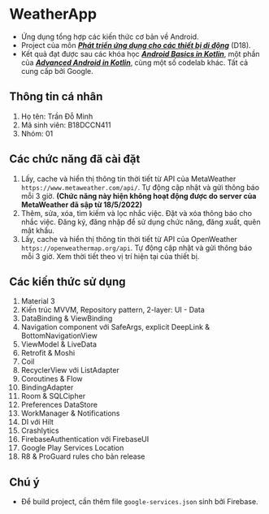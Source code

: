 # WeatherApp
* Ứng dụng tổng hợp các kiến thức cơ bản về Android.
* Project của môn *****[Phát triển ứng dụng cho các thiết bị di động](https://www.youtube.com/playlist?list=PLD8zSU7U1L2GVhpPIUlJegpP8HRC2r58w)***** (D18).
* Kết quả đạt được sau các khóa học *****[Android Basics in Kotlin](https://developer.android.com/courses/android-basics-kotlin/course)*****, một phần của *****[Advanced Android in Kotlin](https://developer.android.com/courses/kotlin-android-advanced/overview)*****, cùng một số codelab khác. Tất cả cung cấp bởi Google.

## Thông tin cá nhân
1. Họ tên: Trần Đỗ Minh
2. Mã sinh viên: B18DCCN411
3. Nhóm: 01

## Các chức năng đã cài đặt
1. Lấy, cache và hiển thị thông tin thời tiết từ API của MetaWeather `https://www.metaweather.com/api/`. Tự động cập nhật và gửi thông báo mỗi 3 giờ. **(Chức năng này hiện không hoạt động được do server của MetaWeather đã sập từ 18/5/2022)**
2. Thêm, sửa, xóa, tìm kiếm và lọc nhắc việc. Đặt và xóa thông báo cho nhắc việc. Đăng ký, đăng nhập để sử dụng chức năng, đăng xuất, quên mật khẩu.
3. Lấy, cache và hiển thị thông tin thời tiết từ API của OpenWeather `https://openweathermap.org/api`. Tự động cập nhật và gửi thông báo mỗi 3 giờ. Xem thời tiết theo vị trí hiện tại của thiết bị.

## Các kiến thức sử dụng
1. Material 3
2. Kiến trúc MVVM, Repository pattern, 2-layer: UI - Data
3. DataBinding & ViewBinding
4. Navigation component với SafeArgs, explicit DeepLink & BottomNavigationView
5. ViewModel & LiveData
6. Retrofit & Moshi
7. Coil
8. RecyclerView với ListAdapter
9. Coroutines & Flow
10. BindingAdapter
11. Room & SQLCipher
12. Preferences DataStore
13. WorkManager & Notifications
14. DI với Hilt
15. Crashlytics
16. FirebaseAuthentication với FirebaseUI
17. Google Play Services Location
18. R8 & ProGuard rules cho bản release

## Chú ý
* Để build project, cần thêm file `google-services.json` sinh bởi Firebase.